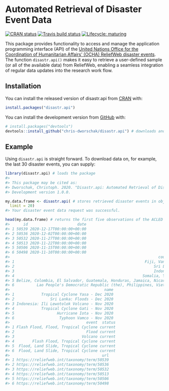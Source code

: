 
<!-- README.md is generated from README.Rmd. Please edit that file -->

# Automated Retrieval of Disaster Event Data

<!-- badges: start -->

[![CRAN
status](https://www.r-pkg.org/badges/version/disastr.api)](https://CRAN.R-project.org/package=disastr.api)
[![Travis build
status](https://travis-ci.com/chris-dworschak/disastr.api.svg?branch=master)](https://travis-ci.com/github/chris-dworschak/disastr.api)
[![Lifecycle:
maturing](https://img.shields.io/badge/lifecycle-maturing-blue.svg)](https://www.tidyverse.org/lifecycle/#maturing)
<!-- badges: end -->

This package provides functionality to access and manage the application
programming interface (API) of the [United Nations Office for the
Coordination of Humanitarian Affairs’ (OCHA) ReliefWeb disaster
events](https://reliefweb.int/disasters/). The function `disastr.api()`
makes it easy to retrieve a user-defined sample (or all of the available
data) from ReliefWeb, enabling a seamless integration of regular data
updates into the research work flow.

## Installation

You can install the released version of disastr.api from
[CRAN](https://CRAN.R-project.org) with:

``` r
install.packages("disastr.api")
```

You can install the development version from
[GitHub](https://github.com/) with:

``` r
# install.packages("devtools")
devtools::install_github("chris-dworschak/disastr.api") # downloads and installs the package
```

## Example

Using `disastr.api` is straight forward. To download data on, for
example, the last 30 disaster events, you can supply:

``` r
library(disastr.api) # loads the package
#> 
#> This package may be cited as:
#> Dworschak, Christoph. 2020. "Disastr.api: Automated Retrieval of Disaster Event Data. R package.
#> Development version 1.0.0.

my.data.frame <- disastr.api( # stores retrieved disaster events in object my.data.frame
  limit = 20)
#> Your disaster event data request was successful.

head(my.data.frame) # returns the first five observations of the ACLED sample
#>      id                      date
#> 1 50539 2020-12-17T00:00:00+00:00
#> 2 50536 2020-12-02T00:00:00+00:00
#> 3 50532 2020-11-27T00:00:00+00:00
#> 4 50513 2020-11-22T00:00:00+00:00
#> 5 50506 2020-11-15T00:00:00+00:00
#> 6 50498 2020-11-10T00:00:00+00:00
#>                                                                  country
#> 1                                                          Fiji, Vanuatu
#> 2                                                              Sri Lanka
#> 3                                                              Indonesia
#> 4                                                         Somalia, Yemen
#> 5 Belize, Colombia, El Salvador, Guatemala, Honduras, Jamaica, Nicaragua
#> 6          Lao People's Democratic Republic (the), Philippines, Viet Nam
#>                                          name
#> 1            Tropical Cyclone Yasa - Dec 2020
#> 2                Sri Lanka: Floods - Dec 2020
#> 3 Indonesia: Ili Lewotolok Volcano - Nov 2020
#> 4            Tropical Cyclone Gati - Nov 2020
#> 5                   Hurricane Iota - Nov 2020
#> 6                    Typhoon Vamco - Nov 2020
#>                                  event  status
#> 1 Flash Flood, Flood, Tropical Cyclone current
#> 2                                Flood current
#> 3                              Volcano current
#> 4        Flash Flood, Tropical Cyclone current
#> 5  Flood, Land Slide, Tropical Cyclone current
#> 6  Flood, Land Slide, Tropical Cyclone current
#>                                         url
#> 1 https://reliefweb.int/taxonomy/term/50539
#> 2 https://reliefweb.int/taxonomy/term/50536
#> 3 https://reliefweb.int/taxonomy/term/50532
#> 4 https://reliefweb.int/taxonomy/term/50513
#> 5 https://reliefweb.int/taxonomy/term/50506
#> 6 https://reliefweb.int/taxonomy/term/50498
```
